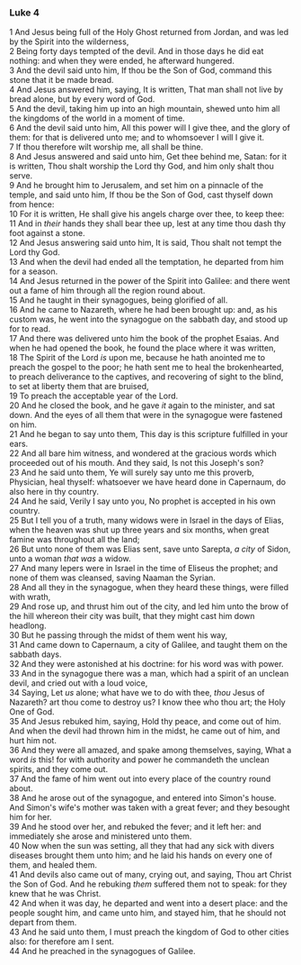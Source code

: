 ### Luke 4

1 And Jesus being full of the Holy Ghost returned from Jordan, and was led by the Spirit into the wilderness,  
2 Being forty days tempted of the devil. And in those days he did eat nothing: and when they were ended, he afterward hungered.  
3 And the devil said unto him, If thou be the Son of God, command this stone that it be made bread.  
4 And Jesus answered him, saying, It is written, That man shall not live by bread alone, but by every word of God.  
5 And the devil, taking him up into an high mountain, shewed unto him all the kingdoms of the world in a moment of time.  
6 And the devil said unto him, All this power will I give thee, and the glory of them: for that is delivered unto me; and to whomsoever I will I give it.  
7 If thou therefore wilt worship me, all shall be thine.  
8 And Jesus answered and said unto him, Get thee behind me, Satan: for it is written, Thou shalt worship the Lord thy God, and him only shalt thou serve.  
9 And he brought him to Jerusalem, and set him on a pinnacle of the temple, and said unto him, If thou be the Son of God, cast thyself down from hence:  
10 For it is written, He shall give his angels charge over thee, to keep thee:  
11 And in *their* hands they shall bear thee up, lest at any time thou dash thy foot against a stone.  
12 And Jesus answering said unto him, It is said, Thou shalt not tempt the Lord thy God.  
13 And when the devil had ended all the temptation, he departed from him for a season.  
14 And Jesus returned in the power of the Spirit into Galilee: and there went out a fame of him through all the region round about.  
15 And he taught in their synagogues, being glorified of all.  
16 And he came to Nazareth, where he had been brought up: and, as his custom was, he went into the synagogue on the sabbath day, and stood up for to read.  
17 And there was delivered unto him the book of the prophet Esaias. And when he had opened the book, he found the place where it was written,  
18 The Spirit of the Lord *is* upon me, because he hath anointed me to preach the gospel to the poor; he hath sent me to heal the brokenhearted, to preach deliverance to the captives, and recovering of sight to the blind, to set at liberty them that are bruised,  
19 To preach the acceptable year of the Lord.  
20 And he closed the book, and he gave *it* again to the minister, and sat down. And the eyes of all them that were in the synagogue were fastened on him.  
21 And he began to say unto them, This day is this scripture fulfilled in your ears.  
22 And all bare him witness, and wondered at the gracious words which proceeded out of his mouth. And they said, Is not this Joseph's son?  
23 And he said unto them, Ye will surely say unto me this proverb, Physician, heal thyself: whatsoever we have heard done in Capernaum, do also here in thy country.  
24 And he said, Verily I say unto you, No prophet is accepted in his own country.  
25 But I tell you of a truth, many widows were in Israel in the days of Elias, when the heaven was shut up three years and six months, when great famine was throughout all the land;  
26 But unto none of them was Elias sent, save unto Sarepta, *a city* of Sidon, unto a woman *that was* a widow.  
27 And many lepers were in Israel in the time of Eliseus the prophet; and none of them was cleansed, saving Naaman the Syrian.  
28 And all they in the synagogue, when they heard these things, were filled with wrath,  
29 And rose up, and thrust him out of the city, and led him unto the brow of the hill whereon their city was built, that they might cast him down headlong.  
30 But he passing through the midst of them went his way,  
31 And came down to Capernaum, a city of Galilee, and taught them on the sabbath days.  
32 And they were astonished at his doctrine: for his word was with power.  
33 And in the synagogue there was a man, which had a spirit of an unclean devil, and cried out with a loud voice,  
34 Saying, Let *us* alone; what have we to do with thee, *thou* Jesus of Nazareth? art thou come to destroy us? I know thee who thou art; the Holy One of God.  
35 And Jesus rebuked him, saying, Hold thy peace, and come out of him. And when the devil had thrown him in the midst, he came out of him, and hurt him not.  
36 And they were all amazed, and spake among themselves, saying, What a word *is* this! for with authority and power he commandeth the unclean spirits, and they come out.  
37 And the fame of him went out into every place of the country round about.  
38 And he arose out of the synagogue, and entered into Simon's house. And Simon's wife's mother was taken with a great fever; and they besought him for her.  
39 And he stood over her, and rebuked the fever; and it left her: and immediately she arose and ministered unto them.  
40 Now when the sun was setting, all they that had any sick with divers diseases brought them unto him; and he laid his hands on every one of them, and healed them.  
41 And devils also came out of many, crying out, and saying, Thou art Christ the Son of God. And he rebuking *them* suffered them not to speak: for they knew that he was Christ.  
42 And when it was day, he departed and went into a desert place: and the people sought him, and came unto him, and stayed him, that he should not depart from them.  
43 And he said unto them, I must preach the kingdom of God to other cities also: for therefore am I sent.  
44 And he preached in the synagogues of Galilee.  
